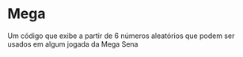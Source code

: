 # Mega
 Um código que exibe a partir de 6 números aleatórios que podem ser usados em algum jogada da Mega Sena
